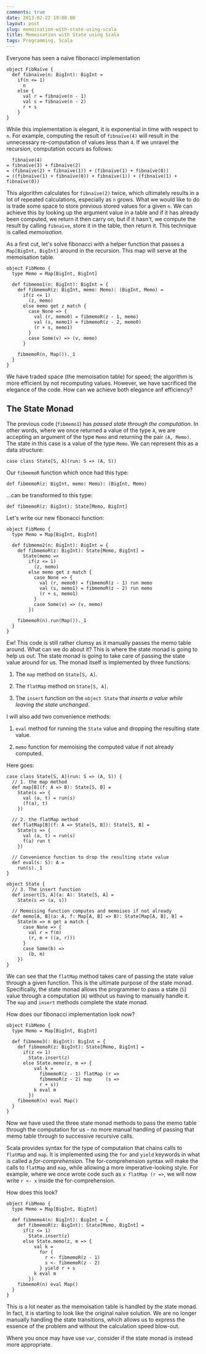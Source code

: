 ```yaml
---
comments: true
date: 2013-02-22 19:00.00
layout: post
slug: memoisation-with-state-using-scala
title: Memoisation with State using Scala
tags: Programming, Scala
---
```


Everyone has seen a naïve fibonacci implementation

~~~{.Scala}
object FibNaïve {
  def fibnaïve(n: BigInt): BigInt =
    if(n <= 1)
      n
    else {
      val r = fibnaïve(n - 1)
      val s = fibnaïve(n - 2)
      r + s
    }
}
~~~

While this implementation is elegant, it is exponential in time with respect to `n`. For example, computing the result of `fibnaïve(4)` will result in the unnecessary re-computation of values less than `4`. If we unravel the recursion, computation occurs as follows:

~~~
  fibnaïve(4)
= fibnaïve(3) + fibnaïve(2)
= (fibnaïve(2) + fibnaïve(1)) + (fibnaïve(1) + fibnaïve(0))
= ((fibnaïve(1) + fibnaïve(0)) + fibnaïve(1)) + (fibnaïve(1) + fibnaïve(0))
~~~

This algorithm calculates for `fibnaïve(2)` twice, which ultimately results in a lot of repeated calculations, especially as `n` grows. What we would like to do is trade some space to store previous stored values for a given `n`. We can achieve this by looking up the argument value in a table and if it has already been computed, we return it then carry on, but if it hasn't, we compute the result by calling `fibnaïve`, store it in the table, then return it. This technique is called *memoisation*.

As a first cut, let's solve fibonacci with a helper function that passes a `Map[BigInt, BigInt]` around in the recursion. This map will serve at the memoisation table.

~~~{.Scala}
object FibMemo {
  type Memo = Map[BigInt, BigInt]

  def fibmemo1(n: BigInt): BigInt = {
    def fibmemoR(z: BigInt, memo: Memo): (BigInt, Memo) =
      if(z <= 1)
        (z, memo)
      else memo get z match {
        case None => {
          val (r, memo0) = fibmemoR(z - 1, memo)
          val (s, memo1) = fibmemoR(z - 2, memo0)
          (r + s, memo1)
        }
        case Some(v) => (v, memo)
      }

    fibmemoR(n, Map())._1
  }
}
~~~

We have traded space (the memoisation table) for speed; the algorithm is more efficient by not recomputing values. However, we have sacrificed the elegance of the code. How can we achieve both elegance anf efficiency?

## The State Monad

The previous code (`fibmemo1`) has *passed state through the computation*. In other words, where we once returned a value of the type `A`, we are accepting an argument of the type `Memo` and returning the pair `(A, Memo)`. The state in this case is a value of the type `Memo`. We can represent this as a data structure:

~~~{.Scala}
case class State[S, A](run: S => (A, S))
~~~

Our `fibmemoR` function which once had this type:

~~~{.Scala}
def fibmemoR(z: BigInt, memo: Memo): (BigInt, Memo)
~~~

…can be transformed to this type:

~~~{.Scala}
def fibmemoR(z: BigInt): State[Memo, BigInt]
~~~

Let's write our new fibonacci function:

~~~{.Scala}
object FibMemo {
  type Memo = Map[BigInt, BigInt]

  def fibmemo2(n: BigInt): BigInt = {
    def fibmemoR(z: BigInt): State[Memo, BigInt] =
      State(memo =>
        if(z <= 1)
          (z, memo)
        else memo get z match {
          case None => {
            val (r, memo0) = fibmemoR(z - 1) run memo
            val (s, memo1) = fibmemoR(z - 2) run memo
            (r + s, memo1)
          }
          case Some(v) => (v, memo)
        })

    fibmemoR(n).run(Map())._1
  }
}
~~~

Ew! This code is still rather clumsy as it manually passes the memo table around. What can we do about it? This is where the state monad is going to help us out. The state monad is going to take care of passing the state value around for us. The monad itself is implemented by three functions:

1. The `map` method on `State[S, A]`.

2. The `flatMap` method on `State[S, A]`.

3. The `insert` function on the `object State` that *inserts a value while leaving the state unchanged*.

I will also add two convenience methods:

1. `eval` method for running the `State` value and dropping the resulting state value.

2. `memo` function for memoising the computed value if not already computed.

Here goes:

~~~{.Scala}
case class State[S, A](run: S => (A, S)) {
  // 1. the map method
  def map[B](f: A => B): State[S, B] =
    State(s => {
      val (a, t) = run(s)
      (f(a), t)
    })

  // 2. the flatMap method
  def flatMap[B](f: A => State[S, B]): State[S, B] =
    State(s => {
      val (a, t) = run(s)
      f(a) run t
    })

  // Convenience function to drop the resulting state value
  def eval(s: S): A =
    run(s)._1
}

object State {
  // 3. The insert function
  def insert[S, A](a: A): State[S, A] =
    State(s => (a, s))

  // Memoising function computes and memoises if not already
  def memo[A, B](a: A, f: Map[A, B] => B): State[Map[A, B], B] =
    State(m => m get a match {
      case None => {
        val r = f(m)
        (r, m + ((a, r)))
      }
      case Some(b) =>
        (b, m)
    })
}
~~~

We can see that the `flatMap` method takes care of passing the state value through a given function. This is the ultimate purpose of the state monad. Specifically, the state monad allows the programmer to pass a state (`S`) value through a computation (`A`) without us having to manually handle it. The `map` and `insert` methods complete the state monad.

How does our fibonacci implementation look now?

~~~{.Scala}
object FibMemo {
  type Memo = Map[BigInt, BigInt]

  def fibmemo3(: BigInt): BigInt = {
    def fibmemoR(z: BigInt): State[Memo, BigInt] =
      if(z <= 1)
        State.insert(z)
      else State.memo(z, m => {
          val k =
            fibmemoR(z - 1) flatMap (r =>
            fibmemoR(z - 2) map     (s =>
            r + s))
          k eval m
        })
    fibmemoR(n) eval Map()
  }
}
~~~

Now we have used the three state monad methods to pass the memo table through the computation for us - no more manual handling of passing that memo table through to successive recursive calls.

Scala provides syntax for the type of computation that chains calls to `flatMap` and `map`. It is implemented using the `for` and `yield` keywords in what is called a *for-comprehension*. The for-comprehension syntax will make the calls to `flatMap` and `map`, while allowing a more imperative-looking style. For example, where we once wrote code such as `x flatMap (r =>`, we will now write `r <- x` inside the for-comprehension.

How does this look?

~~~{.Scala}
object FibMemo {
  type Memo = Map[BigInt, BigInt]

  def fibmemo4(n: BigInt): BigInt = {
    def fibmemoR(z: BigInt): State[Memo, BigInt] =
      if(z <= 1)
        State.insert(z)
      else State.memo(z, m => {
          val k =
            for {
              r <- fibmemoR(z - 1)
              s <- fibmemoR(z - 2)
            } yield r + s
          k eval m
        })
    fibmemoR(n) eval Map()
  }
}
~~~

This is a lot neater as the memoisation table is handled by the state monad. In fact, it is starting to look like the original naïve solution. We are no longer manually handling the state transitions, which allows us to express the essence of the problem and without the calculation speed blow-out.

Where you once may have use `var`, consider if the state monad is instead more appropriate.
